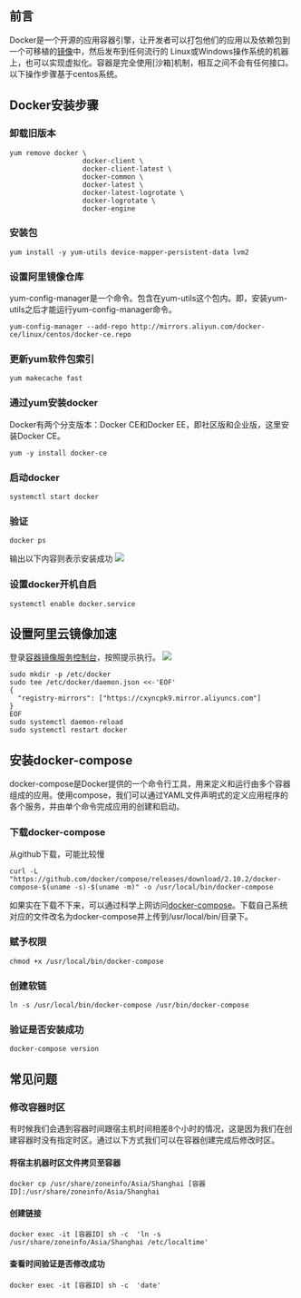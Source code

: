 ## 前言
Docker是一个开源的应用容器引擎，让开发者可以打包他们的应用以及依赖包到一个可移植的[镜像](https://baike.baidu.com/item/%E9%95%9C%E5%83%8F/1574)中，然后发布到任何流行的 Linux或Windows操作系统的机器上，也可以实现虚拟化。容器是完全使用[沙箱]机制，相互之间不会有任何接口。以下操作步骤基于centos系统。
## Docker安装步骤
### 卸载旧版本
```shell
yum remove docker \
                  docker-client \
                  docker-client-latest \
                  docker-common \
                  docker-latest \
                  docker-latest-logrotate \
                  docker-logrotate \
                  docker-engine
```
### 安装包
```shell
yum install -y yum-utils device-mapper-persistent-data lvm2
```
### 设置阿里镜像仓库
yum-config-manager是一个命令。包含在yum-utils这个包内。即，安装yum-utils之后才能运行yum-config-manager命令。
```shell
yum-config-manager --add-repo http://mirrors.aliyun.com/docker-ce/linux/centos/docker-ce.repo
```
### 更新yum软件包索引
```shell
yum makecache fast
```
### 通过yum安装docker
Docker有两个分支版本：Docker CE和Docker EE，即社区版和企业版，这里安装Docker CE。
```shell
yum -y install docker-ce
```
### 启动docker
```shell
systemctl start docker
```
### 验证
```shell
docker ps
```
输出以下内容则表示安装成功
![](dockerps.png)
### 设置docker开机自启
```shell
systemctl enable docker.service
```
## 设置阿里云镜像加速
登录[容器镜像服务控制台](https://cr.console.aliyun.com/)，按照提示执行。
![](aliyun.png)
```shell
sudo mkdir -p /etc/docker
sudo tee /etc/docker/daemon.json <<-'EOF'
{
  "registry-mirrors": ["https://cxyncpk9.mirror.aliyuncs.com"]
}
EOF
sudo systemctl daemon-reload
sudo systemctl restart docker
```
## 安装docker-compose
docker-compose是Docker提供的一个命令行工具，用来定义和运行由多个容器组成的应用。使用compose，我们可以通过YAML文件声明式的定义应用程序的各个服务，并由单个命令完成应用的创建和启动。

### 下载docker-compose
从github下载，可能比较慢
```shell
curl -L "https://github.com/docker/compose/releases/download/2.10.2/docker-compose-$(uname -s)-$(uname -m)" -o /usr/local/bin/docker-compose
```
如果实在下载不下来，可以通过科学上网访问[docker-compose](https://github.com/docker/compose/releases/)。下载自己系统对应的文件改名为docker-compose并上传到/usr/local/bin/目录下。
### 赋予权限
```shell
chmod +x /usr/local/bin/docker-compose
```
### 创建软链
```shell
ln -s /usr/local/bin/docker-compose /usr/bin/docker-compose
```
### 验证是否安装成功
```shell
docker-compose version
```
## 常见问题
### 修改容器时区
有时候我们会遇到容器时间跟宿主机时间相差8个小时的情况，这是因为我们在创建容器时没有指定时区。通过以下方式我们可以在容器创建完成后修改时区。
#### 将宿主机器时区文件拷贝至容器
```shell
docker cp /usr/share/zoneinfo/Asia/Shanghai [容器ID]:/usr/share/zoneinfo/Asia/Shanghai
```
#### 创建链接
```shell
docker exec -it [容器ID] sh -c  'ln -s /usr/share/zoneinfo/Asia/Shanghai /etc/localtime'
```
#### 查看时间验证是否修改成功
```shell
docker exec -it [容器ID] sh -c  'date'
```

